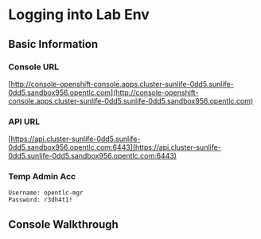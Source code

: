 <!-- Copy and paste the converted output. -->



# Logging into Lab Env


## Basic Information


### Console URL

[http://console-openshift-console.apps.cluster-sunlife-0dd5.sunlife-0dd5.sandbox956.opentlc.com](http://console-openshift-console.apps.cluster-sunlife-0dd5.sunlife-0dd5.sandbox956.opentlc.com)


### API URL

[https://api.cluster-sunlife-0dd5.sunlife-0dd5.sandbox956.opentlc.com:6443](https://api.cluster-sunlife-0dd5.sunlife-0dd5.sandbox956.opentlc.com:6443)


### Temp Admin Acc


```
Username: opentlc-mgr
Password: r3dh4t1!
```



## Console Walkthrough

